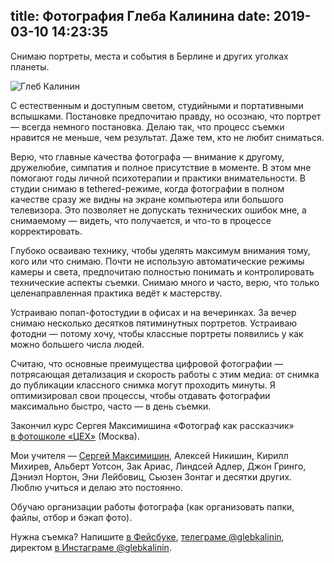 title: Фотография Глеба Калинина
date: 2019-03-10 14:23:35
---

Снимаю портреты, места и события в Берлине и других уголках планеты.

<img src="/images/20181008 gleb kalinin by olga kalinina.jpg" alt="Глеб Калинин" title="Глеб Калинин. Фото: Ольга Калинина" style="height: auto; max-width: 100%">

С естественным и доступным светом, студийными и портативными вспышками. Постановке предпочитаю правду, но осознаю, что портрет — всегда немного постановка. Делаю так, что процесс съемки нравится не меньше, чем результат. Даже тем, кто не любит сниматься.

Верю, что главные качества фотографа — внимание к другому, дружелюбие, симпатия и полное присутствие в моменте. В этом мне помогают годы личной психотерапии и практики внимательности. 
В студии снимаю в tethered-режиме, когда фотографии в полном качестве сразу же видны на экране компьютера или большого телевизора. Это позволяет не допускать технических ошибок мне, а снимаемому — видеть, что получается, и что-то в процессе корректировать.

Глубоко осваиваю технику, чтобы уделять максимум внимания тому, кого или что снимаю. Почти не использую автоматические режимы камеры и света, предпочитаю полностью понимать  и контролировать технические аспекты съемки.  Снимаю много и часто, верю, что только целенаправленная практика ведёт к мастерству.

Устраиваю попап-фотостудии в офисах и на вечеринках. За вечер снимаю несколько десятков пятиминутных портретов. Устраиваю фотодни — потому хочу, чтобы классные портреты появились у как можно большего числа людей.

Считаю, что основные преимущества цифровой фотографии — потрясающая детализация и скорость работы с этим медиа: от снимка до публикации классного снимка могут проходить минуты. Я оптимизировал свои процессы, чтобы отдавать фотографии максимально быстро, часто — в день съемки.

Закончил курс Сергея Максимишина «Фотограф как рассказчик» [в фотошколе «ЦЕХ»](https://www.facebook.com/tsekh.school/) (Москва).

Мои учителя — [Сергей Максимишин](https://ru.wikipedia.org/wiki/%D0%9C%D0%B0%D0%BA%D1%81%D0%B8%D0%BC%D0%B8%D1%88%D0%B8%D0%BD,_%D0%A1%D0%B5%D1%80%D0%B3%D0%B5%D0%B9_%D0%AF%D0%BA%D0%BE%D0%B2%D0%BB%D0%B5%D0%B2%D0%B8%D1%87), Алексей Никишин, Кирилл Михирев, Альберт Уотсон, Зак Ариас, Линдсей Адлер, Джон Гринго, Дэниэл Нортон, Эни Лейбовиц, Сьюзен Зонтаг и десятки других. Люблю учиться и делаю это постоянно.

Обучаю организации работы фотографа (как организовать папки, файлы, отбор и бэкап фото).

Нужна съемка? Напишите [в Фейсбуке](https://m.me/kalinin), [телеграме @glebkalinin](https://t.me/glebkalinin), директом [в Инстаграме @glebkalinin](https://instagram.com/glebkalinin).
